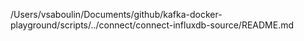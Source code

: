 /Users/vsaboulin/Documents/github/kafka-docker-playground/scripts/../connect/connect-influxdb-source/README.md